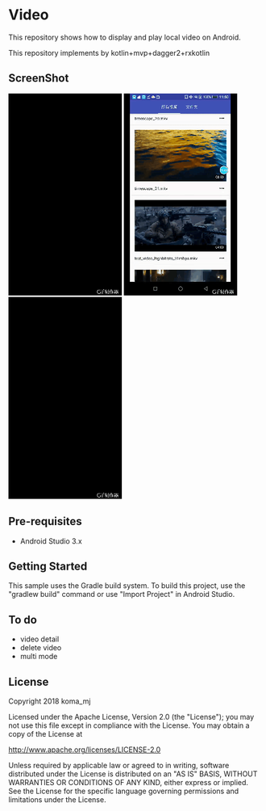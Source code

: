 # Video

This repository shows how to display and play local video on Android.

This repository implements by kotlin+mvp+dagger2+rxkotlin

ScreenShot
----------
![PREVIEW1](./captures/launcher.gif)
![PREVIEW2](./captures/player.gif)
![PREVIEW3](./captures/folder.gif)

Pre-requisites
--------------

- Android Studio 3.x

Getting Started
---------------

This sample uses the Gradle build system. To build this project, use the
"gradlew build" command or use "Import Project" in Android Studio.

To do
-----
- video detail
- delete video
- multi mode


License
-------

Copyright 2018 koma_mj
 
Licensed under the Apache License, Version 2.0 (the "License");
you may not use this file except in compliance with the License.
You may obtain a copy of the License at
 
   http://www.apache.org/licenses/LICENSE-2.0
 
Unless required by applicable law or agreed to in writing, software
distributed under the License is distributed on an "AS IS" BASIS,
WITHOUT WARRANTIES OR CONDITIONS OF ANY KIND, either express or implied.
See the License for the specific language governing permissions and
limitations under the License.
